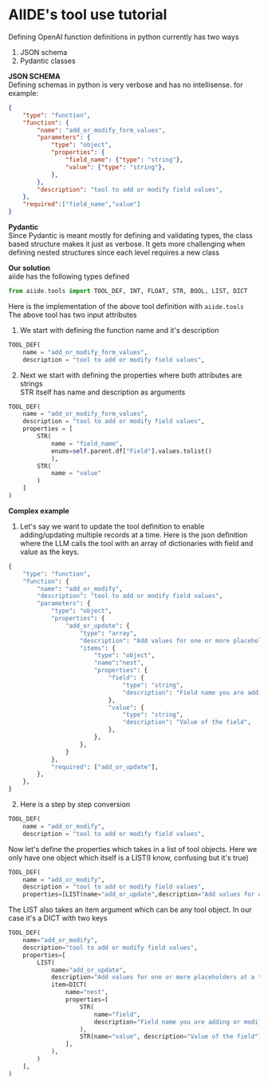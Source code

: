 # AIIDE's tool use tutorial

Defining OpenAI function definitions in python currently has two ways
1. JSON schema
2. Pydantic classes

**JSON SCHEMA**<br/>
Defining schemas in python is very verbose and has no intellisense.
for example:
```json
{
    "type": "function",
    "function": {
        "name": "add_or_modify_form_values",
        "parameters": {
            "type": "object",
            "properties": {
                "field_name": {"type": "string"},
                "value": {"type": "string"},
            },
        },
        "description": "tool to add or modify field values",
    },
    "required":["field_name","value"]
}
```

**Pydantic**<br/>
Since Pydantic is meant mostly for defining and validating types, the class based structure makes it just as verbose. It gets more challenging when defining nested structures since each level requires a new class


**Our solution**<br/>
aiide has the following types defined
```python
from aiide.tools import TOOL_DEF, INT, FLOAT, STR, BOOL, LIST, DICT
```

Here is the implementation of the above tool definition with `aiide.tools`<br/>
The above tool has two input attributes
1. We start with defining the function name and it's description
```python
TOOL_DEF(
    name = "add_or_modify_form_values",
    description = "tool to add or modify field values",
```
2. Next we start with defining the properties where both attributes are strings<br/>STR itself has name and description as arguments

```python
TOOL_DEF(
    name = "add_or_modify_form_values",
    description = "tool to add or modify field values",
    properties = [
        STR(
            name = "field_name",
            enums=self.parent.df["Field"].values.tolist()
            ),
        STR(
            name = "value"
        )
    ]
)
```
**Complex example**
1. Let's say we want to update the tool definition to enable adding/updating multiple records at a time. Here is the json definition where the LLM calls the tool with an array of dictionaries with field and value as the keys.
```python
{
    "type": "function",
    "function": {
        "name": "add_or_modify",
        "description": "tool to add or modify field values",
        "parameters": {
            "type": "object",
            "properties": {
                "add_or_update": {
                    "type": "array",
                    "description": "Add values for one or more placeholders at a time",
                    "items": {
                        "type": "object",
                        "name":"nest",
                        "properties": {
                            "field": {
                                "type": "string",
                                "description": "Field name you are adding or modifying a value",
                            },
                            "value": {
                                "type": "string",
                                "description": "Value of the field",
                            },
                        },
                    },
                }
            },
            "required": ["add_or_update"],
        },
    },
}
```
2. Here is a step by step conversion
```python
TOOL_DEF(
    name = "add_or_modify",
    description = "tool to add or modify field values",
```

Now let's define the properties which takes in a list of tool objects. Here we only have one object which itself is a LIST(I know, confusing but it's true)
```python
TOOL_DEF(
    name = "add_or_modify",
    description = "tool to add or modify field values",
    properties=[LIST(name="add_or_update",description="Add values for one or more placeholders at a time")]
```

The LIST also takes an item argument which can be any tool object. In our case it's a DICT with two keys
```python
TOOL_DEF(
    name="add_or_modify",
    description="tool to add or modify field values",
    properties=[
        LIST(
            name="add_or_update",
            description="Add values for one or more placeholders at a time",
            item=DICT(
                name="nest",
                properties=[
                    STR(
                        name="field",
                        description="Field name you are adding or modifying a value",
                    ),
                    STR(name="value", description="Value of the field"),
                ],
            ),
        )
    ],
)
```